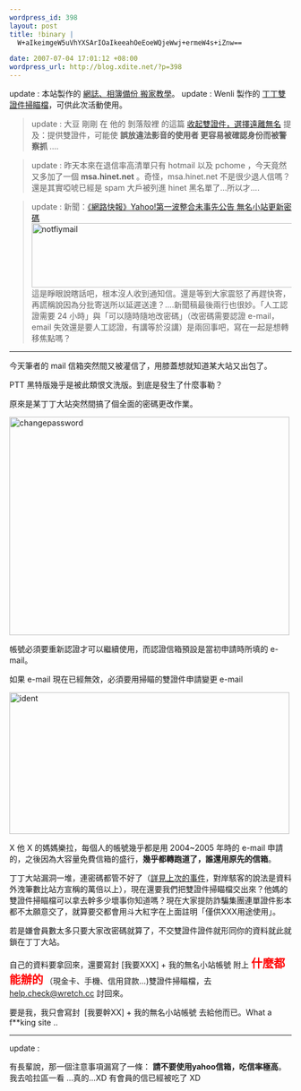 ```yaml
--- 
wordpress_id: 398
layout: post
title: !binary |
  W+aIkeimgeW5uVhYXSArIOaIkeeahOeEoeWQjeWwj+ermeW4s+iZnw==

date: 2007-07-04 17:01:12 +08:00
wordpress_url: http://blog.xdite.net/?p=398
---
```

update : 本站製作的 <a href="http://blog.xdite.net/?p=399">網誌、相簿備份 搬家教學</a>。
update : Wenli 製作的 <a href="http://sdkfz251.blogspot.com/2007/07/facsimile.html">丁丁雙證件掃瞄檔</a>，可供此次活動使用。
<blockquote>update : 大豆 剛剛 在 他的 剝落殼裡 的這篇  <a href="http://hsuans.blogspot.com/2007/07/noname.html">收起雙證件，選擇遠離無名</a> 提及：提供雙證件，可能使 <strong>誤放違法影音的使用者 更容易被確認身份而被警察抓</strong> ....</blockquote>
<blockquote>update : 昨天本來在退信率高清單只有 hotmail 以及 pchome ，今天竟然又多加了一個 <strong>msa.hinet.net</strong> 。奇怪，msa.hinet.net 不是很少退人信嗎？還是其實啞唬已經是 spam 大戶被列進 hinet 黑名單了...所以才....</blockquote>
<blockquote>update : 新聞：<a href="http://tw.news.yahoo.com/article/url/d/a/070705/57/gte5.html">《網路快報》Yahoo!第一波整合未事先公告 無名小站更新密碼</a>
<a href="http://www.flickr.com/photos/14765209@N00/721845981/" title="相片分享"><img src="http://farm2.static.flickr.com/1193/721845981_5347d8365d.jpg" width="500" height="115" alt="notfiymail" /></a>
這是睜眼說瞎話吧，根本沒人收到通知信。還是等到大家震怒了再趕快寄，再謊稱說因為分批寄送所以延遲送達？....新聞稿最後兩行也很妙。「人工認證需要 24 小時」與「可以隨時隨地改密碼」（改密碼需要認證 e-mail，email 失效還是要人工認證，有講等於沒講）是兩回事吧，寫在一起是想轉移焦點嗎？</blockquote>


---
今天筆者的 mail 信箱突然間又被灌信了，用膝蓋想就知道某大站又出包了。

PTT 黑特版幾乎是被此類恨文洗版。到底是發生了什麼事勒？

原來是某丁丁大站突然間搞了個全面的密碼更改作業。

<a href="http://www.flickr.com/photos/14765209@N00/714186242/" title="相片分享"><img src="http://farm2.static.flickr.com/1249/714186242_f79fa5d406.jpg" alt="changepassword" height="390" width="500" /></a>


帳號必須要重新認證才可以繼續使用，而認證信箱預設是當初申請時所填的 e-mail。

如果 e-mail 現在已經無效，必須要用掃瞄的雙證件申請變更 e-mail

<a href="http://www.flickr.com/photos/14765209@N00/714185900/" title="相片分享"><img src="http://farm2.static.flickr.com/1292/714185900_bf50e6e74b.jpg" alt="ident" height="253" width="500" /></a>

X 他 X 的媽媽樂拉，每個人的帳號幾乎都是用 2004~2005 年時的 e-mail 申請的，之後因為大容量免費信箱的盛行，<b>幾乎都轉跑道了，誰還用原先的信箱</b>。


丁丁大站漏洞一堆，連密碼都管不好了（<a href="http://blog.xdite.net/?p=209">詳見上次的事件</a>，對岸駭客的說法是資料外洩筆數比站方宣稱的萬倍以上），現在還要我們把雙證件掃瞄檔交出來？他媽的雙證件掃瞄檔可以拿去幹多少壞事你知道嗎？現在大家提防詐騙集團連單證件影本都不太願意交了，就算要交都會用斗大紅字在上面註明「僅供XXX用途使用」。


若是嫌會員數太多只要大家改密碼就算了，不交雙證件證件就形同你的資料就此就鎖在丁丁大站。


自己的資料要拿回來，還要寫封 [我要XXX] + 我的無名小站帳號 附上 <b><font color="#ff0000"><big><big>什麼都能辦的</big></big></font> </b>（現金卡、手機、信用貸款...)雙證件掃瞄檔，去 help.check@wretch.cc 討回來。


要是我，我只會寫封&nbsp; [我要幹XX] + 我的無名小站帳號 去給他而已。What a f**king site ..


---
update :

有長輩說，那一個注意事項漏寫了一條： <strong>請不要使用yahoo信箱，吃信率極高</strong>。
我去哈拉區一看 ...真的...XD 有會員的信已經被吃了 XD
